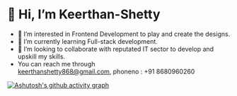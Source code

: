 # 👋 Hi, I’m Keerthan-Shetty
- 👀 I’m interested in Frontend Development to play and create the designs.
- 🌱 I’m currently learning Full-stack development.
- 💞️ I’m looking to collaborate with reputated IT sector to develop and upskill my skills.
- You can reach me through <br/> keerthanshetty868@gmail.com, phoneno : +91 8680960260

[![Ashutosh's github activity graph](https://github-readme-activity-graph.vercel.app/graph?username=Keerthan-Shetty&bg_color=88c6ec&color=ffffff&line=292325&point=a31414&area=true&hide_border=true)](https://github.com/ashutosh00710/github-readme-activity-graph)
<!---
Keerthan-Shetty/Keerthan-Shetty is a ✨ special ✨ repository because its `README.md` (this file) appears on your GitHub profile.
You can click the Preview link to take a look at your changes.
--->
